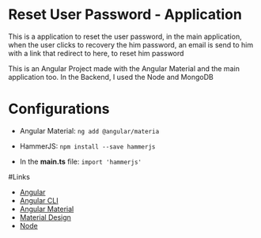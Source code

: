 # Reset User Password - Application

This is a application to reset the user password, in the main application, when the user clicks to recovery the him password, an email is send to him with a link that redirect to here, to reset him password

This is an Angular Project made with the Angular Material and the main application too. In the Backend, I used the Node and MongoDB

# Configurations

* Angular Material:
	`ng add @angular/materia`

* HammerJS:
	`npm install --save hammerjs`

* In the **main.ts** file:
	`import 'hammerjs'`

#Links

* [Angular](https://angular.io/docs "Angular Website")
* [Angular CLI](https://cli.angular.io/ "Angular CLI Website")
* [Angular Material](https://material.angular.io/components/categories "Angular Material Website")
* [Material Design](https://material.io/ "About Material Design")
* [Node](https://nodejs.org/en/ "Mode Website")
